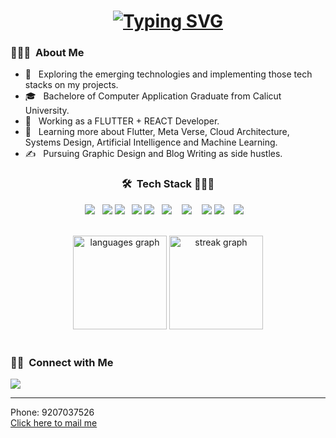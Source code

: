 <h1 align='center'>
  <a href="https://git.io/typing-svg">
    <img src="https://readme-typing-svg.herokuapp.com?font=Kalam&size=30&pause=1000&color=F71151&center=true&random=false&width=435&lines=Hi+There%F0%9F%91%8B%F0%9F%8F%BB;I'm+MOHAMMED+GASEER" alt="Typing SVG" />
  </a>
</h1>

<h3> 👨🏻‍💻 &nbsp;About Me </h3>

- 🤔 &nbsp; Exploring the emerging technologies and implementing those tech stacks on my projects.
- 🎓 &nbsp; Bachelore of Computer Application Graduate from Calicut University.
- 💼 &nbsp; Working as a FLUTTER + REACT Developer.
- 🌱 &nbsp; Learning more about Flutter, Meta Verse, Cloud Architecture, Systems Design, Artificial Intelligence and Machine Learning.
- ✍️ &nbsp; Pursuing Graphic Design and Blog Writing as side hustles.

<div align ="center">
<h3> 🛠 &nbsp;Tech Stack 👨🏻‍💻 </h3>

<a src="https://www.flutter.com/"><img src="https://img.icons8.com/color/48/000000/flutter.png"/></a> &nbsp;
  <a src="https://www.dart.com/"><img src="https://img.icons8.com/color/48/000000/dart.png"/></a>
<a src="https://www.firebase.com/"><img src="https://img.icons8.com/color/48/000000/firebase.png"/></a> &nbsp;
  <a src="https://www.figma.com/"><img src="https://img.icons8.com/color/48/000000/figma.png"/></a>
<a src="https://www.javascript.com/"><img src="https://img.icons8.com/color/48/000000/javascript.png"/></a> &nbsp;
   <a src="https://nodejs.org/"><img src="https://img.icons8.com/color/48/000000/nodejs.png"/></a> &nbsp;&nbsp;
<a src="https://reactjs.org/"><img src="https://img.icons8.com/color/48/000000/react-native.png"/></a> &nbsp;&nbsp;
  <a src="https://www.git.com/"><img src="https://img.icons8.com/color/48/000000/git.png"/></a>
   <a src="https://python.org/"><img src="https://img.icons8.com/color/48/000000/python.png"/></a> &nbsp;&nbsp;
  <a src="https://chatgpt.org/"><img src="https://img.icons8.com/color/48/000000/chatgpt.png"/></a> &nbsp;&nbsp;
 
</div>

<br/>

<div align="center">
  <img src="https://github-readme-stats.vercel.app/api/top-langs?username=gaseer&locale=en&hide_title=false&layout=compact&card_width=320&langs_count=5&theme=blueberry&hide_border=false&order=2" height="150" alt="languages graph"  />
  <img src="https://streak-stats.demolab.com?user=gaseer&locale=en&mode=daily&theme=blueberry&hide_border=false&border_radius=5&order=3" height="150" alt="streak graph"  />
</div>

<br/>

<h3> 🤝🏻 &nbsp;Connect with Me </h3>
<div>
  <img src="https://img.icons8.com/color/48/000000/user.png"/><hr>
Phone: 9207037526<br>
  <a href="mailto:gaseermohammed8@gmail.com">Click here to mail me</a>
</div>

